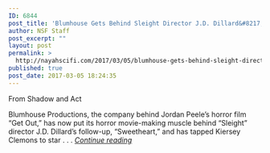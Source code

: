 ```yaml
---
ID: 6844
post_title: 'Blumhouse Gets Behind Sleight Director J.D. Dillard&#8217;s Survival-Horror Film'
author: NSF Staff
post_excerpt: ""
layout: post
permalink: >
  http://nayahscifi.com/2017/03/05/blumhouse-gets-behind-sleight-director-j-d-dillards-survival-horror-film/
published: true
post_date: 2017-03-05 18:24:35
---
```

From Shadow and Act

Blumhouse Productions, the company behind Jordan Peele’s horror film “Get Out,” has now put its horror movie-making muscle behind “Sleight” director J.D. Dillard’s follow-up, “Sweetheart,” and has tapped Kiersey Clemons to star . . . <a href="http://shadowandact.com/2017/02/07/blumhouse-gets-behind-sleight-director-j-d-dillards-survival-horror-film-starring-kiersey-clemons/"><em>Continue reading</em></a>